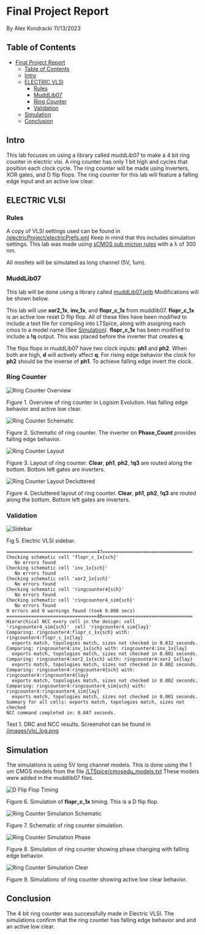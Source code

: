 # Final Project  Report
By Alex Kondracki
11/13/2023

## Table of Contents
- [Final Project  Report](#final-project--report)
  - [Table of Contents](#table-of-contents)
  - [Intro](#intro)
  - [ELECTRIC VLSI](#electric-vlsi)
    - [Rules](#rules)
    - [MuddLib07](#muddlib07)
    - [Ring Counter](#ring-counter)
    - [Validation](#validation)
  - [Simulation](#simulation)
  - [Conclusion](#conclusion)

## Intro

This lab focuses on using a library called muddLib07 to make a 4 bit ring counter in electric vlsi. A ring counter has only 1 bit high and cycles that position each clock cycle. The ring counter will be made using Inverters, XOR gates, and D flip flops. The ring counter for this lab will feature a falling edge input and an active low clear.

## ELECTRIC VLSI

### Rules

A copy of VLSI settings used can be found in [/electricProject/electricPrefs.xml](http://raw.githubusercontent.com/alexk-school/ENCE_3501_VLSI_Class2023/main/FinalProject/electricProject/electricPrefs.xml) Keep in mind that this includes simulation settings. This lab was made using [sCMOS sub micron rules](http://bears.ece.ucsb.edu/class/ece224a/sCMOS/sCMOS-main.html) with a λ of 300 nm.

All mosfets will be simulated as long channel (5V, 1um).

### MuddLib07

This lab will be done using a library called [muddLib07.jelib](http://raw.githubusercontent.com/alexk-school/ENCE_3501_VLSI_Class2023/main/FinalProject/electricProject/muddLib07.jelib) Modifications will be shown below.

This lab will use **xor2_1x**, **inv_1x**, and **flopr_c_1x** from muddlib07. **flopr_c_1x** is an active low reset D flip flop. All of these files have been modified to include a text file for compiling into LTSpice, along with assigning each cmos to a model name (See [Simulation](#simulation)). **flopr_c_1x** has been modified to include a **!q** output. This was placed before the inverter that creates **q**.

The flips flops in muddLib07 have two clock inputs: **ph1** and **ph2**. When both are high, **d** will actively affect **q**. For rising edge behavior the clock for **ph2** should be the inverse of **ph1**. To achieve falling edge invert the clock.

### Ring Counter

![Ring Counter Overview](http://raw.githubusercontent.com/alexk-school/ENCE_3501_VLSI_Class2023/main/FinalProject/images/ringcounter4_logi.png)

Figure 1. Overview of ring counter in Logisim Evolution. Has falling edge behavior and active low clear. 

![Ring Counter Schematic](http://raw.githubusercontent.com/alexk-school/ENCE_3501_VLSI_Class2023/main/FinalProject/images/ringcounter4_sch.png)

Figure 2. Schematic of ring counter. The inverter on **Phase_Count** provides falling edge behavior.

![Ring Counter Layout](http://raw.githubusercontent.com/alexk-school/ENCE_3501_VLSI_Class2023/main/FinalProject/images/ringcounter4_lay.png)

Figure 3. Layout of ring counter. **Clear**, **ph1**, **ph2**, **!q3** are routed along the bottom. Bottom left gates are inverters.

![Ring Counter Layout Decluttered ](http://raw.githubusercontent.com/alexk-school/ENCE_3501_VLSI_Class2023/main/FinalProject/images/ringcounter4_lay_alt.png)

Figure 4. Decluttered layout of ring counter. **Clear**, **ph1**, **ph2**, **!q3** are routed along the bottom. Bottom left gates are inverters.

### Validation

![Sidebar](http://raw.githubusercontent.com/alexk-school/ENCE_3501_VLSI_Class2023/main/FinalProject/images/sidebar.png)

Fig 5. Electric VLSI sidebar.

```
=================================47=================================
Checking schematic cell 'flopr_c_1x{sch}'
   No errors found
Checking schematic cell 'inv_1x{sch}'
   No errors found
Checking schematic cell 'xor2_1x{sch}'
   No errors found
Checking schematic cell 'ringcounter4{sch}'
   No errors found
Checking schematic cell 'ringcounter4_sim{sch}'
   No errors found
0 errors and 0 warnings found (took 0.008 secs)
=================================48=================================
Hierarchical NCC every cell in the design: cell 'ringcounter4_sim{sch}'  cell 'ringcounter4_sim{lay}'
Comparing: ringcounter4:flopr_c_1x{sch} with: ringcounter4:flopr_c_1x{lay}
  exports match, topologies match, sizes not checked in 0.032 seconds.
Comparing: ringcounter4:inv_1x{sch} with: ringcounter4:inv_1x{lay}
  exports match, topologies match, sizes not checked in 0.001 seconds.
Comparing: ringcounter4:xor2_1x{sch} with: ringcounter4:xor2_1x{lay}
  exports match, topologies match, sizes not checked in 0.002 seconds.
Comparing: ringcounter4:ringcounter4{sch} with: ringcounter4:ringcounter4{lay}
  exports match, topologies match, sizes not checked in 0.002 seconds.
Comparing: ringcounter4:ringcounter4_sim{sch} with: ringcounter4:ringcounter4_sim{lay}
  exports match, topologies match, sizes not checked in 0.001 seconds.
Summary for all cells: exports match, topologies match, sizes not checked
NCC command completed in: 0.047 seconds.
```

Text 1. DRC and NCC results. Screenshot can be found in [/images/vlsi_log.png](http://raw.githubusercontent.com/alexk-school/ENCE_3501_VLSI_Class2023/main/FinalProject/images/vlsi_log.png)

## Simulation

The simulations is using 5V long channel models. This is done using the 1 um CMOS models from the file [/LTSpice/cmosedu_models.txt](http://raw.githubusercontent.com/alexk-school/ENCE_3501_VLSI_Class2023/main/FinalProject/LTSpice/cmosedu_models.txt) These models were added in the muddlib07 files.

![D Flip Flop Timing](http://raw.githubusercontent.com/alexk-school/ENCE_3501_VLSI_Class2023/main/FinalProject/images/flopr_c_1x_timing.png)

Figure 6. Simulation of **flopr_c_1x** timing. This is a D flip flop.

![Ring Counter Simulation Schematic](http://raw.githubusercontent.com/alexk-school/ENCE_3501_VLSI_Class2023/main/FinalProject/images/ringcounter4_sim_sch.png)

Figure 7. Schematic of ring counter simulation. 

![Ring Counter Simulation Phase](http://raw.githubusercontent.com/alexk-school/ENCE_3501_VLSI_Class2023/main/FinalProject/images/ringcounter4_sim_phase.png)

Figure 8. Simulation of ring counter showing phase changing with falling edge behavior.

![Ring Counter Simulation Clear](http://raw.githubusercontent.com/alexk-school/ENCE_3501_VLSI_Class2023/main/FinalProject/images/ringcounter4_sim_clear.png)

Figure 9. Simulationc of ring counter showing active low clear behavior. 

## Conclusion

The 4 bit ring counter was successfully made in Electric VLSI. The simulations confirm that the ring counter has falling edge behavior and and an active low clear. 


